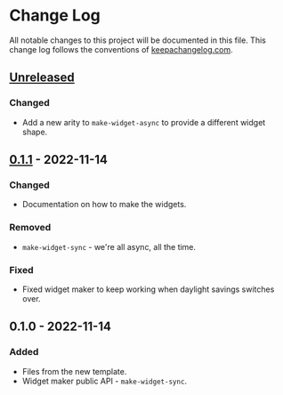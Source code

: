 # Change Log
All notable changes to this project will be documented in this file. This change log follows the conventions of [keepachangelog.com](http://keepachangelog.com/).

## [Unreleased]
### Changed
- Add a new arity to `make-widget-async` to provide a different widget shape.

## [0.1.1] - 2022-11-14
### Changed
- Documentation on how to make the widgets.

### Removed
- `make-widget-sync` - we're all async, all the time.

### Fixed
- Fixed widget maker to keep working when daylight savings switches over.

## 0.1.0 - 2022-11-14
### Added
- Files from the new template.
- Widget maker public API - `make-widget-sync`.

[Unreleased]: https://github.com/your-name/foundation-base/compare/0.1.1...HEAD
[0.1.1]: https://github.com/your-name/foundation-base/compare/0.1.0...0.1.1
